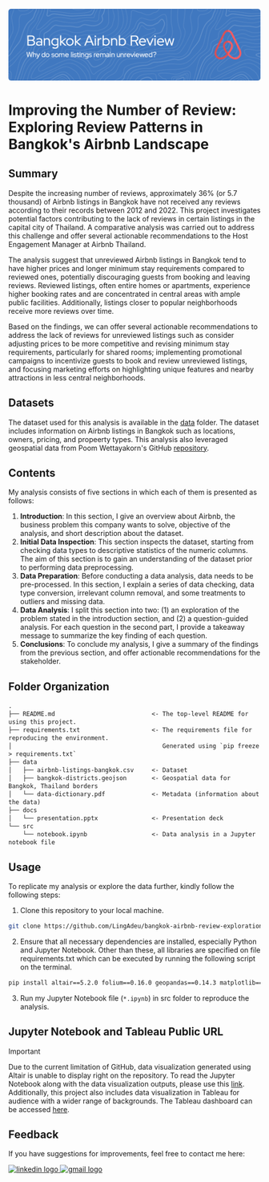 ![header](header.png)

# Improving the Number of Review: Exploring Review Patterns in Bangkok's Airbnb Landscape
## Summary
Despite the increasing number of reviews, approximately 36% (or 5.7 thousand) of Airbnb listings in Bangkok have not received any reviews according to their records between 2012 and 2022. This project investigates potential factors contributing to the lack of reviews in certain listings in the capital city of Thailand. A comparative analysis was carried out to address this challenge and offer several actionable recommendations to the Host Engagement Manager at Airbnb Thailand. 

The analysis suggest that unreviewed Airbnb listings in Bangkok tend to have higher prices and longer minimum stay requirements compared to reviewed ones, potentially discouraging guests from booking and leaving reviews. Reviewed listings, often entire homes or apartments, experience higher booking rates and are concentrated in central areas with ample public facilities. Additionally, listings closer to popular neighborhoods receive more reviews over time.

Based on the findings, we can offer several actionable recommendations to address the lack of reviews for unreviewed listings such as consider adjusting prices to be more competitive and revising minimum stay requirements, particularly for shared rooms; implementing promotional campaigns to incentivize guests to book and review unreviewed listings, and focusing marketing efforts on highlighting unique features and nearby attractions in less central neighborhoods.

## Datasets
The dataset used for this analysis is available in the [data](https://github.com/LingAdeu/bangkok-airbnb-review-exploration/tree/main/data) folder. The dataset includes information on Airbnb listings in Bangkok such as locations, owners, pricing, and propeerty types. This analysis also leveraged geospatial data from Poom Wettayakorn's GitHub [repository](https://github.com/pcrete/gsvloader-demo/blob/master/geojson/Bangkok-districts.geojson).

## Contents
My analysis consists of five sections in which each of them is presented as follows:
1. <b>Introduction</b>: In this section, I give an overview about Airbnb, the business problem this company wants to solve, objective of the analysis, and short description about the dataset. 
2. <b>Initial Data Inspection</b>: This section inspects the dataset, starting from checking data types to descriptive statistics of the numeric columns. The aim of this section is to gain an understanding of the dataset prior to performing data preprocessing. 
3. <b>Data Preparation</b>: Before conducting a data analysis, data needs to be pre-processed. In this section, I explain a series of data checking, data type conversion, irrelevant column removal, and some treatments to outliers and missing data.
4. <b>Data Analysis</b>: I split this section into two: (1) an exploration of the problem stated in the introduction section, and (2) a question-guided analysis. For each question in the second part, I provide a takeaway message to summarize the key finding of each question.
5. <b>Conclusions</b>: To conclude my analysis, I give a summary of the findings from the previous section, and offer actionable recommendations for the stakeholder.

## Folder Organization

    .
    ├── README.md                           <- The top-level README for using this project.
    ├── requirements.txt                    <- The requirements file for reproducing the environment.
    │                                          Generated using `pip freeze > requirements.txt`
    ├── data 
    │   ├── airbnb-listings-bangkok.csv     <- Dataset
    │   ├── bangkok-districts.geojson       <- Geospatial data for Bangkok, Thailand borders
    │   └── data-dictionary.pdf             <- Metadata (information about the data)
    ├── docs
    │   └── presentation.pptx               <- Presentation deck
    └── src
        └── notebook.ipynb                  <- Data analysis in a Jupyter notebook file


## Usage
To replicate my analysis or explore the data further, kindly follow the following steps:
1. Clone this repository to your local machine.
```bash
git clone https://github.com/LingAdeu/bangkok-airbnb-review-exploration.git
```
2. Ensure that all necessary dependencies are installed, especially Python and Jupyter Notebook. Other than these, all libraries are specified on file requirements.txt which can be executed by running the following script on the terminal.

```bash
pip install altair==5.2.0 folium==0.16.0 geopandas==0.14.3 matplotlib==3.8.3 nltk==3.8.1 numpy==1.24.4 pandas==2.2.1 regex==2023.12.25 scipy==1.11.4 seaborn==0.11.0

```
3. Run my Jupyter Notebook file (`*.ipynb`) in src folder to reproduce the analysis.

## Jupyter Notebook and Tableau Public URL

> [!important] 
> Due to the current limitation of GitHub, data visualization generated using Altair is unable to display right on the repository. To read the Jupyter Notebook along with the data visualization outputs, please use this [link](https://nbviewer.org/github/LingAdeu/bangkok-airbnb-review-exploration/blob/main/src/notebook.ipynb). Additionally, this project also includes data visualization in Tableau for audience with a wider range of backgrounds. The Tableau dashboard can be accessed [here](https://public.tableau.com/shared/TWSRBZMHC?:display_count=n&:origin=viz_share_link). 

## Feedback
If you have suggestions for improvements, feel free to contact me here:

<a href="https://www.linkedin.com/in/adelia-januarto/" target="_blank">
    <img src="https://raw.githubusercontent.com/maurodesouza/profile-readme-generator/master/src/assets/icons/social/linkedin/default.svg" width="52" height="40" alt="linkedin logo"/>
  </a>
<a href="mailto:januartoadelia@gmail.com" target="_blank">
    <img src="https://raw.githubusercontent.com/maurodesouza/profile-readme-generator/master/src/assets/icons/social/gmail/default.svg"  width="52" height="40" alt="gmail logo"/>
  </a>